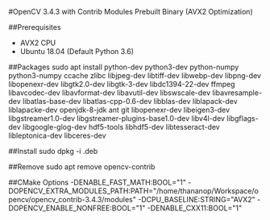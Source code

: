 #OpenCV 3.4.3 with Contrib Modules Prebuilt Binary (AVX2 Optimization)

##Prerequisites 
- AVX2 CPU
- Ubuntu 18.04 (Default Python 3.6)

##Packages
sudo apt install python-dev python3-dev python-numpy python3-numpy ccache zlibc libjpeg-dev libtiff-dev libwebp-dev libpng-dev libopenexr-dev libgtk2.0-dev libgtk-3-dev libdc1394-22-dev ffmpeg libavcodec-dev libavformat-dev libavutil-dev libswscale-dev libavresample-dev libatlas-base-dev libatlas-cpp-0.6-dev libblas-dev liblapack-dev liblapacke-dev openjdk-8-jdk ant git libopenexr-dev libeigen3-dev libgstreamer1.0-dev libgstreamer-plugins-base1.0-dev libv4l-dev libgflags-dev libgoogle-glog-dev hdf5-tools libhdf5-dev libtesseract-dev libleptonica-dev libceres-dev 

##Install
sudo dpkg -i <filename>.deb

##Remove
sudo apt remove opencv-contrib

##CMake Options
-DENABLE_FAST_MATH:BOOL="1" -DOPENCV_EXTRA_MODULES_PATH:PATH="/home/thananop/Workspace/opencv/opencv_contrib-3.4.3/modules" -DCPU_BASELINE:STRING="AVX2" -DOPENCV_ENABLE_NONFREE:BOOL="1" -DENABLE_CXX11:BOOL="1" 

